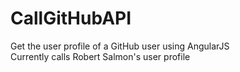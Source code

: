 # CallGitHubAPI
Get the user profile of a GitHub user using AngularJS  
Currently calls Robert Salmon's user profile
